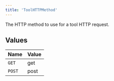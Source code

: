 ```yaml
---
title: 'ToolHTTPMethod'
---
```


The HTTP method to use for a tool HTTP request.


## Values

| Name   | Value  |
| ------ | ------ |
| `GET`  | get    |
| `POST` | post   |